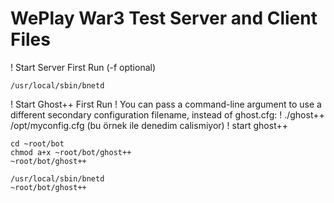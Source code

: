 # WePlay War3 Test Server and Client Files


! Start Server First Run (-f optional)
```
/usr/local/sbin/bnetd
```

! Start Ghost++ First Run
! You can pass a command-line argument to use a different secondary configuration filename, instead of ghost.cfg:
! ./ghost++ /opt/myconfig.cfg (bu örnek ile denedim calismiyor)
! start ghost++

```
cd ~root/bot
chmod a+x ~root/bot/ghost++
~root/bot/ghost++
```

```
/usr/local/sbin/bnetd
~root/bot/ghost++
```
